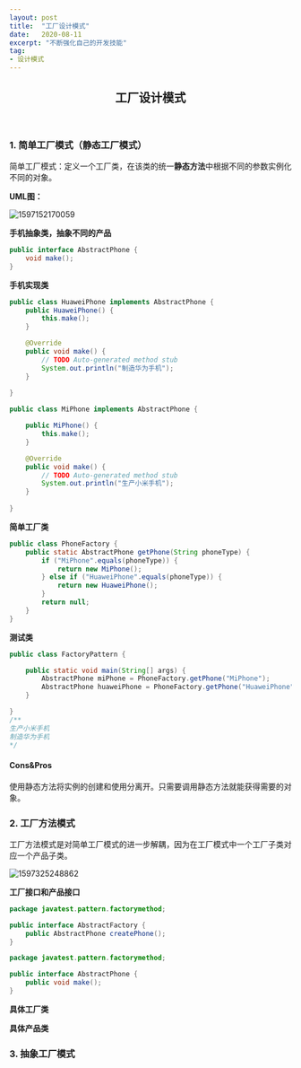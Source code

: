 ```yaml
---
layout: post
title:  "工厂设计模式"
date:   2020-08-11
excerpt: "不断强化自己的开发技能"
tag:
- 设计模式
---
```




<center><H2><b> 工厂设计模式 </b></H2></center><br>

### 1. 简单工厂模式（静态工厂模式）

简单工厂模式：定义一个工厂类，在该类的统一**静态方法**中根据不同的参数实例化不同的对象。



**UML图：**

![1597152170059](2020-08-11-工厂模式.assets/1597152170059.png)

**手机抽象类，抽象不同的产品**

```java
public interface AbstractPhone {
    void make();
}
```

**手机实现类**

```java
public class HuaweiPhone implements AbstractPhone {
    public HuaweiPhone() {
        this.make();
    }

    @Override
    public void make() {
        // TODO Auto-generated method stub
        System.out.println("制造华为手机");
    }
    
}
```

```java
public class MiPhone implements AbstractPhone {

    public MiPhone() {
        this.make();
    }

    @Override
    public void make() {
        // TODO Auto-generated method stub
        System.out.println("生产小米手机");
    }
    
}
```

**简单工厂类**

```java
public class PhoneFactory {
    public static AbstractPhone getPhone(String phoneType) {
        if ("MiPhone".equals(phoneType)) {
            return new MiPhone();
        } else if ("HuaweiPhone".equals(phoneType)) {
            return new HuaweiPhone();
        }
        return null;
    }
}
```

**测试类**

```java
public class FactoryPattern {

    public static void main(String[] args) {
        AbstractPhone miPhone = PhoneFactory.getPhone("MiPhone");
        AbstractPhone huaweiPhone = PhoneFactory.getPhone("HuaweiPhone");
    }

}
/**
生产小米手机
制造华为手机
*/
```

#### Cons&Pros

使用静态方法将实例的创建和使用分离开。只需要调用静态方法就能获得需要的对象。



### 2. 工厂方法模式

工厂方法模式是对简单工厂模式的进一步解耦，因为在工厂模式中一个工厂子类对应一个产品子类。

![1597325248862](2020-08-11-工厂模式.assets/1597325248862.png)



**工厂接口和产品接口**

```java
package javatest.pattern.factorymethod;

public interface AbstractFactory {
    public AbstractPhone createPhone();
}
```

```java
package javatest.pattern.factorymethod;

public interface AbstractPhone {
    public void make();
}
```

**具体工厂类**





**具体产品类**







### 3. 抽象工厂模式





